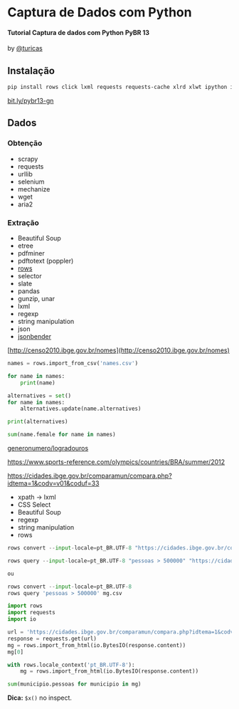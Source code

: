 # Captura de Dados com Python

#### Tutorial Captura de dados com Python PyBR 13

by [@turicas](https://github.com/turicas)


## Instalação

```bash
pip install rows click lxml requests requests-cache xlrd xlwt ipython ipdb
```

[bit.ly/pybr13-gn](bit.ly/pybr13-gn)


## Dados


### Obtenção

* scrapy
* requests
* urllib
* selenium
* mechanize
* wget
* aria2


### Extração

* Beautiful Soup
* etree
* pdfminer
* pdftotext (poppler)
* [rows](https://github.com/turicas/rows)
* selector
* slate
* pandas
* gunzip, unar
* lxml
* regexp
* string manipulation
* json
* [jsonbender](https://github.com/Onyo/jsonbender)

[http://censo2010.ibge.gov.br/nomes](http://censo2010.ibge.gov.br/nomes)


```python
names = rows.import_from_csv('names.csv')

for name in names:
    print(name)

alternatives = set()
for name in names:
    alternatives.update(name.alternatives)

print(alternatives)

sum(name.female for name in names)

```

[generonumero/logradouros](https://github.com/generonumero/logradouros)

https://www.sports-reference.com/olympics/countries/BRA/summer/2012

https://cidades.ibge.gov.br/comparamun/compara.php?idtema=1&codv=v01&coduf=33


* xpath -> lxml
* CSS Select
* Beautiful Soup
* regexp
* string manipulation
* rows

```python
rows convert --input-locale=pt_BR.UTF-8 "https://cidades.ibge.gov.br/comparamun/compara.php?idtema=1&codv=v01&coduf=31" mg.csv

rows query --input-locale=pt_BR.UTF-8 "pessoas > 500000" "https://cidades.ibge.gov.br/comparamun/compara.php?idtema=1&codv=v01&coduf=31" --output=top-mg.xls

ou

rows convert --input-locale=pt_BR.UTF-8
rows query 'pessoas > 500000' mg.csv
```

```python
import rows
import requests
import io

url = 'https://cidades.ibge.gov.br/comparamun/compara.php?idtema=1&codv=v01&coduf=31'
response = requests.get(url)
mg = rows.import_from_html(io.BytesIO(response.content))
mg[0]

with rows.locale_context('pt_BR.UTF-8'):
    mg = rows.import_from_html(io.BytesIO(response.content))

sum(municipio.pessoas for municipio in mg)
```

**Dica:** `$x()` no inspect.

